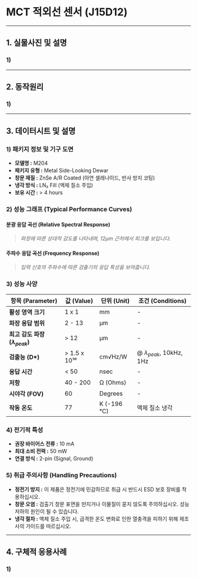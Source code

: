 # MCT 적외선 센서 (J15D12)


---
## 1. 실물사진 및 설명

### 1) 
---
## 2. 동작원리

### 1) 

---
## 3. 데이터시트 및 설명

### 1) 패키지 정보 및 기구 도면  

* **모델명 :** M204
* **패키지 유형 :** Metal Side-Looking Dewar
* **창문 재질 :** ZnSe A/R Coated (아연 셀레나이드, 반사 방지 코팅)
* **냉각 방식 :** LN₂ Fill (액체 질소 주입)
* **보유 시간 :** > 4 hours

### 2) 성능 그래프 (Typical Performance Curves)

#### 분광 응답 곡선 (Relative Spectral Response)
> 
> *파장에 따른 상대적 감도를 나타내며, 12µm 근처에서 피크를 보입니다.*

#### 주파수 응답 곡선 (Frequency Response)
> 
> *입력 신호의 주파수에 따른 검출기의 응답 특성을 보여줍니다.*
> 

### 3) 성능 사양
| 항목 (Parameter)         | 값 (Value)                                                                   | 단위 (Unit)                        | 조건 (Conditions)                                   |
| ------------------------ | ---------------------------------------------------------------------------- | ---------------------------------- | --------------------------------------------------- |
| **활성 영역 크기** | 1 x 1                                                                        | mm                                 | -                                                   |
| **파장 응답 범위** | 2 - 13                                                                       | µm                                 | -                                                   |
| **최고 감도 파장 ($λ_{peak}$)** | > 12                                                                          | µm                                 | -                                                   |
| **검출능 (D\*)** | > 1.5 x 10¹⁰                                                                | cm√Hz/W                            | @ $λ_{peak}$, 10kHz, 1Hz                             |
| **응답 시간** | < 50                                                                         | nsec                               | -                                                   |
| **저항** | 40 - 200                                                                     | Ω (Ohms)                           | -                                                   |
| **시야각 (FOV)** | 60                                                                           | Degrees                            | -                                                   |
| **작동 온도** | 77                                                                           | K (-196 °C)                        | 액체 질소 냉각                                      |

### 4) 전기적 특성  
* **권장 바이어스 전류 :** 10 mA  
* **최대 소비 전력 :** 50 mW  
* **연결 방식 :** 2-pin (Signal, Ground)

### 5) 취급 주의사항 (Handling Precautions)

* **정전기 방지 :** 이 제품은 정전기에 민감하므로 취급 시 반드시 ESD 보호 장비를 착용하십시오.
* **창문 오염 :** 검출기 창문 표면을 만지거나 이물질이 묻지 않도록 주의하십시오. 성능 저하의 원인이 될 수 있습니다.
* **냉각 절차 :** 액체 질소 주입 시, 급격한 온도 변화로 인한 열충격을 피하기 위해 제조사의 가이드를 따르십시오.


---
## 4. 구체적 응용사례

### 1)
